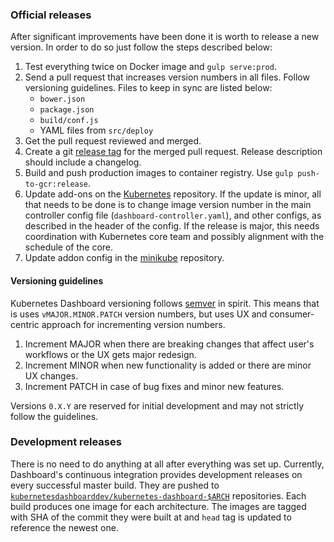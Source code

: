 ### Official releases

After significant improvements have been done it is worth to release a new version. In order to do so just follow the steps described below:

1. Test everything twice on Docker image and `gulp serve:prod`.
2. Send a pull request that increases version numbers in all files. Follow versioning guidelines. Files to keep in sync are listed below:
   - `bower.json`
   - `package.json`
   - `build/conf.js`
   - YAML files from `src/deploy`
3. Get the pull request reviewed and merged.
4. Create a git [release tag](https://github.com/kubernetes/dashboard/releases/) for the merged pull request. Release description should include a changelog.
5. Build and push production images to container registry. Use `gulp push-to-gcr:release`.
6. Update add-ons on the [Kubernetes](https://github.com/kubernetes/kubernetes/tree/master/cluster/addons/dashboard) repository. If the update is minor, all that needs to be done is to change image version number in the main controller config file (`dashboard-controller.yaml`), and other configs, as described in the header of the config. If the release is major, this needs coordination with Kubernetes core team and possibly alignment with the schedule of the core.
7. Update addon config in the [minikube](https://github.com/kubernetes/minikube/tree/master/deploy/addons) repository.

#### Versioning guidelines

Kubernetes Dashboard versioning follows [semver](http://semver.org/) in spirit. This means
that is uses `vMAJOR.MINOR.PATCH` version numbers, but uses UX and consumer-centric approach for
incrementing version numbers.

1. Increment MAJOR when there are breaking changes that affect user's workflows or the UX gets
   major redesign.
1. Increment MINOR when new functionality is added or there are minor UX changes.
1. Increment PATCH in case of bug fixes and minor new features.

Versions `0.X.Y` are reserved for initial development and may not strictly follow the guidelines.

### Development releases

There is no need to do anything at all after everything was set up. Currently, Dashboard's continuous integration provides development releases on every successful master build. They are pushed to [`kubernetesdashboarddev/kubernetes-dashboard-$ARCH`](https://hub.docker.com/r/kubernetesdashboarddev)
repositories. Each build produces one image for each architecture. The images are tagged
with SHA of the commit they were built at and `head` tag is updated to reference the newest one.